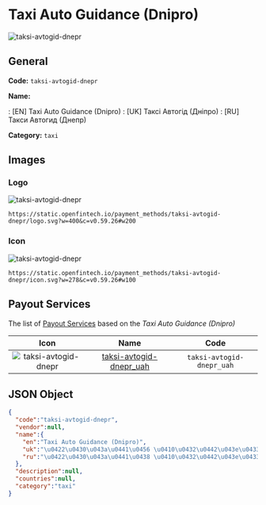 
# Taxi Auto Guidance (Dnipro) 
![taksi-avtogid-dnepr](https://static.openfintech.io/payment_methods/taksi-avtogid-dnepr/logo.svg?w=400&c=v0.59.26#w200)  

## General 
**Code:** `taksi-avtogid-dnepr` 
 
**Name:** 
 
:	[EN] Taxi Auto Guidance (Dnipro) 
:	[UK] Таксі Автогід (Дніпро) 
:	[RU] Такси Автогид (Днепр) 
 
**Category:** `taxi` 
 

## Images 

### Logo 
![taksi-avtogid-dnepr](https://static.openfintech.io/payment_methods/taksi-avtogid-dnepr/logo.svg?w=400&c=v0.59.26#w200)  

```
https://static.openfintech.io/payment_methods/taksi-avtogid-dnepr/logo.svg?w=400&c=v0.59.26#w200
```  

### Icon 
![taksi-avtogid-dnepr](https://static.openfintech.io/payment_methods/taksi-avtogid-dnepr/icon.svg?w=278&c=v0.59.26#w100)  

```
https://static.openfintech.io/payment_methods/taksi-avtogid-dnepr/icon.svg?w=278&c=v0.59.26#w100
```  

## Payout Services 
 
The list of [Payout Services](/payout-services/) based on the _Taxi Auto Guidance (Dnipro)_ 

|Icon|Name|Code| 
|:---:|:---:|:---:| 
|![taksi-avtogid-dnepr](https://static.openfintech.io/payout_methods/taksi-avtogid-dnepr/icon.png?w=278&c=v0.59.26#w40) |[taksi-avtogid-dnepr_uah](/payout-services/taksi-avtogid-dnepr_uah/)|`taksi-avtogid-dnepr_uah`| 
 

## JSON Object 

```json
{
  "code":"taksi-avtogid-dnepr",
  "vendor":null,
  "name":{
    "en":"Taxi Auto Guidance (Dnipro)",
    "uk":"\u0422\u0430\u043a\u0441\u0456 \u0410\u0432\u0442\u043e\u0433\u0456\u0434 (\u0414\u043d\u0456\u043f\u0440\u043e)",
    "ru":"\u0422\u0430\u043a\u0441\u0438 \u0410\u0432\u0442\u043e\u0433\u0438\u0434 (\u0414\u043d\u0435\u043f\u0440)"
  },
  "description":null,
  "countries":null,
  "category":"taxi"
}
```  
